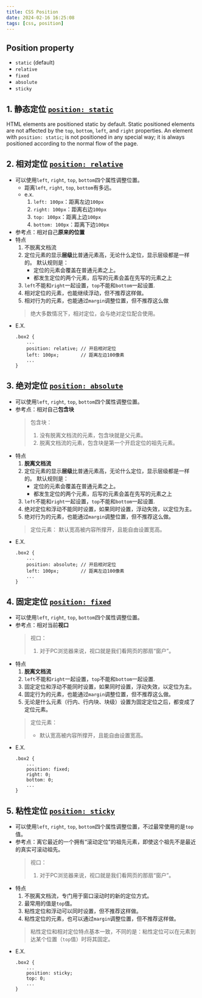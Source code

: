 ```yaml
---
title: CSS Position
date: 2024-02-16 16:25:08
tags: [css, position]
---
```


## Position property
- `static` (default)
- `relative`
- `fixed`
- `absolute`
- `sticky`

## 1. 静态定位 <a href="https://www.w3schools.com/css/css_positioning.asp">`position: static`</a>
HTML elements are positioned static by default.
Static positioned elements are not affected by the `top`, `bottom`, `left`, and `right` properties.
An element with `position: static`; is not positioned in any special way; it is always positioned according to the normal flow of the page.

## 2. 相对定位 <a href="https://www.bilibili.com/video/BV1p84y1P7Z5?p=139">`position: relative`</a>
- 可以使用`left`, `right`, `top`, `bottom`四个属性调整位置。
    - 距离`left`, `right`, `top`, `bottom`有多远。
    - e.x.
        1. `left: 100px`：距离左边`100px`
        1. `right: 100px`：距离右边`100px`
        1. `top: 100px`：距离上边`100px`
        1. `bottom: 100px`：距离下边`100px`
- 参考点：相对自己**原来的位置**
- 特点
    1. 不脱离文档流
    2. 定位元素的显示**层级**比普通元素高，无论什么定位，显示层级都是一样的。
        默认规则是：
        - 定位的元素会覆盖在普通元素之上。
        - 都发生定位的两个元素，后写的元素会盖在先写的元素之上
    3. `left`不能和`right`一起设置，`top`不能和`bottom`一起设置.
    4. 相对定位的元素，也能继续浮动，但不推荐这样做。
    5. 相对行为的元素，也能通过`margin`调整位置，但不推荐这么做
    > 绝大多数情况下，相对定位，会与绝对定位配合使用。
- E.X.
    ```
    .box2 {
        ...
        position: relative; // 开启相对定位
        left: 100px;        // 距离左边100像素
        ...
    }
    ```

## 3. 绝对定位 <a href="https://www.bilibili.com/video/BV1p84y1P7Z5?p=140">`position: absolute`</a>
- 可以使用`left`, `right`, `top`, `bottom`四个属性调整位置。
- 参考点：相对自己**包含块**
    > 包含块：
    > 1. 没有脱离文档流的元素，包含块就是父元素。
    > 2. 脱离文档流的元素，包含块是第一个开启定位的祖先元素。
- 特点
    1. **脱离文档流**
    2. 定位元素的显示**层级**比普通元素高，无论什么定位，显示层级都是一样的。
        默认规则是：
        - 定位的元素会覆盖在普通元素之上。
        - 都发生定位的两个元素，后写的元素会盖在先写的元素之上
    3. `left`不能和`right`一起设置，`top`不能和`bottom`一起设置.
    4. 绝对定位和浮动不能同时设置，如果同时设置，浮动失效，以定位为主。
    5. 绝对行为的元素，也能通过`margin`调整位置，但不推荐这么做。
    > 定位元素：
    > 默认宽高被内容所撑开，且能自由设置宽高。
- E.X.
    ```
    .box2 {
        ...
        position: absolute; // 开启相对定位
        left: 100px;        // 距离左边100像素
        ...
    }
    ```

## 4. 固定定位 <a href="https://www.bilibili.com/video/BV1p84y1P7Z5?p=141">`position: fixed`</a>
- 可以使用`left`, `right`, `top`, `bottom`四个属性调整位置。
- 参考点：相对当前**视口**
    > 视口：
    > 1. 对于PC浏览器来说，视口就是我们看网页的那扇“窗户”。
- 特点
    1. **脱离文档流**
    3. `left`不能和`right`一起设置，`top`不能和`bottom`一起设置.
    4. 固定定位和浮动不能同时设置，如果同时设置，浮动失效，以定位为主。
    5. 固定行为的元素，也能通过`margin`调整位置，但不推荐这么做。
    5. 无论是什么元素（行内、行内块、块级）设置为固定定位之后，都变成了定位元素。
    > 定位元素：
    > - 默认宽高被内容所撑开，且能自由设置宽高。
- E.X.
    ```
    .box2 {
        ...
        position: fixed;
        right: 0;
        bottom: 0;
        ...
    }
    ```

## 5. 粘性定位 <a href="https://www.bilibili.com/video/BV1p84y1P7Z5?p=142">`position: sticky`</a>
- 可以使用`left`, `right`, `top`, `bottom`四个属性调整位置，不过最常使用的是`top`值。
- 参考点：离它最近的一个拥有“滚动定位”的祖先元素，即使这个祖先不是最近的真实可滚动祖先。
    > 视口：
    > 1. 对于PC浏览器来说，视口就是我们看网页的那扇“窗户”。
- 特点
    1. 不脱离文档流，专门用于窗口滚动时的新的定位方式。
    3. 最常用的值是`top`值。
    4. 粘性定位和浮动可以同时设置，但不推荐这样做。
    5. 粘性定位的元素，也可以通过`margin`调整位置，但不推荐这样做。
    > 粘性定位和相对定位特点基本一致，不同的是：粘性定位可以在元素到达某个位置（`top`值）时将其固定。
- E.X.
    ```
    .box2 {
        ...
        position: sticky;
        top: 0;
        ...
    }
    ```